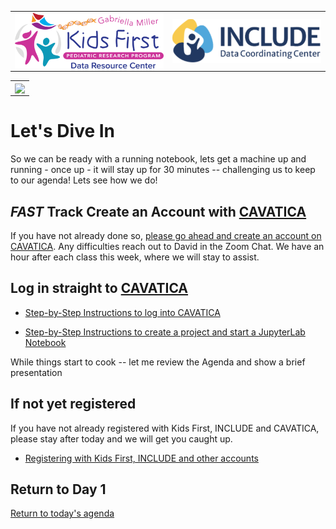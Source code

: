 |      |        |
| ------------- | --------------------------------------------------------------------------- |
| [<img src="/../../img/kfdrc-logo-sm.png" width="750"  align=left>](https://kidsfirstdrc.org/) | [<img src="/../../img/INCLUDEDataCoordinatingCenter.png" width="750" align=right> ](https://includedcc.org/)  |

|              |
| ----------------------------------------------------------|
| [<img src="/../../img/CAVATICALogo.png" width="750" align=center>](https://cavatica.sbgenomics.com) |

# Let's Dive In 

So we can be ready with a running notebook, lets get a machine up and running - once up - it will stay up for 30 minutes -- challenging us to keep to our agenda!  Lets see how we do!

## *FAST* Track Create an Account with [CAVATICA](https://cavatica.sbgenomics.com)

If you have not already done so, [please go ahead and create an account on CAVATICA](creating-a-cavatica-account.md).   Any difficulties reach out to David in the Zoom Chat.  We have an hour after each class this week, where we will stay to assist.

## Log in straight to [CAVATICA](https://cavatica.sbgenomics.com)

* [Step-by-Step Instructions to log into CAVATICA](logging-into-cavatica-step-by-step.md)

* [Step-by-Step Instructions to create a project and start a JupyterLab Notebook](starting-a-jupyter-lab-notebook.md)

While things start to cook -- let me review the Agenda and show a brief presentation

## If not yet registered

If you have not already registered with Kids First, INCLUDE and CAVATICA, please stay after today and we will get you caught up.

- [Registering with Kids First, INCLUDE and other accounts](/../pre-training/pre-training-creating-kids-first-and-other-accounts.md)

## Return to Day 1 

[Return to today's agenda](day-1-reasoning.md)
